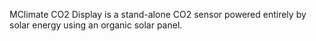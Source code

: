 MClimate CO2 Display is a stand-alone CO2 sensor powered entirely by solar energy using an organic solar panel.
